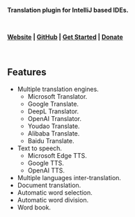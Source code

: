<p><b>Translation plugin for IntelliJ based IDEs.</b></p>
<br/>
<p>
    <b>
        <a href="https://yiiguxing.github.io/TranslationPlugin/index.html">Website</a> |
        <a href="https://github.com/YiiGuxing/TranslationPlugin">GitHub</a> |
        <a href="https://yiiguxing.github.io/TranslationPlugin/start.html">Get Started</a> |
        <a href="https://plugins.jetbrains.com/plugin/8579-translation/support-donate">Donate</a>
    </b>
</p>
<br/>
<h2>Features</h2>
<ul>
    <li>Multiple translation engines.
        <ul>
            <li>Microsoft Translator.</li>
            <li>Google Translate.</li>
            <li>DeepL Translator.</li>
            <li>OpenAI Translator.</li>
            <li>Youdao Translate.</li>
            <li>Alibaba Translate.</li>
            <li>Baidu Translate.</li>
        </ul>
    </li>
    <li>Text to speech.
        <ul>
            <li>Microsoft Edge TTS.</li>
            <li>Google TTS.</li>
            <li>OpenAI TTS.</li>
        </ul>
    </li>
    <li>Multiple languages inter-translation.</li>
    <li>Document translation.</li>
    <li>Automatic word selection.</li>
    <li>Automatic word division.</li>
    <li>Word book.</li>
</ul>